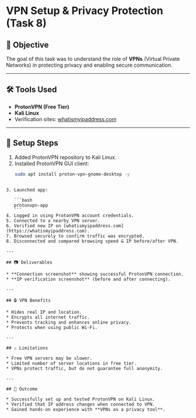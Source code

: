 # VPN Setup & Privacy Protection (Task 8)

## 📌 Objective
The goal of this task was to understand the role of **VPNs** (Virtual Private Networks) in protecting privacy and enabling secure communication.

---

## 🛠️ Tools Used
- **ProtonVPN (Free Tier)**
- **Kali Linux**
- Verification sites: [whatismyipaddress.com](https://whatismyipaddress.com)

---

## 🚀 Setup Steps
1. Added ProtonVPN repository to Kali Linux.  
2. Installed ProtonVPN GUI client:
   ```bash
   sudo apt install proton-vpn-gnome-desktop -y
````

3. Launched app:

   ```bash
   protonvpn-app
   ```
4. Logged in using ProtonVPN account credentials.
5. Connected to a nearby VPN server.
6. Verified new IP on [whatismyipaddress.com](https://whatismyipaddress.com).
7. Browsed securely to confirm traffic was encrypted.
8. Disconnected and compared browsing speed & IP before/after VPN.

---

## 📷 Deliverables

* **Connection screenshot** showing successful ProtonVPN connection.
* **IP verification screenshot** (before and after connecting).

---

## 🔒 VPN Benefits

* Hides real IP and location.
* Encrypts all internet traffic.
* Prevents tracking and enhances online privacy.
* Protects when using public Wi-Fi.

---

## ⚠️ Limitations

* Free VPN servers may be slower.
* Limited number of server locations in free tier.
* VPNs protect traffic, but do not guarantee full anonymity.

---

## 🎯 Outcome

* Successfully set up and tested ProtonVPN on Kali Linux.
* Verified that IP address changes when connected to VPN.
* Gained hands-on experience with **VPNs as a privacy tool**.
